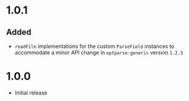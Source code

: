 # 1.0.1

## Added
- `readFile` implementations for the custom `ParseField` instances to
  accommodate a minor API change in `optparse-generic` version `1.2.3`

# 1.0.0

- Initial release
